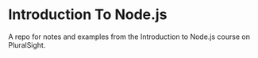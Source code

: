 # Introduction To Node.js

A repo for notes and examples from the Introduction to Node.js course on PluralSight.

